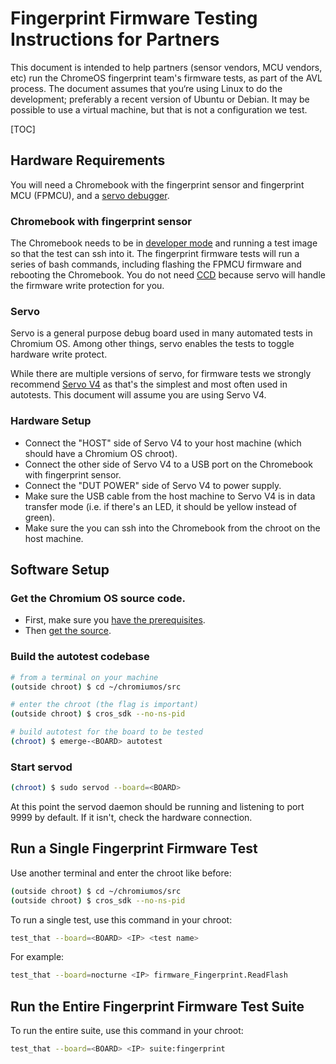 # Fingerprint Firmware Testing Instructions for Partners

This document is intended to help partners (sensor vendors, MCU vendors, etc)
run the ChromeOS fingerprint team's firmware tests, as part of the AVL process.
The document assumes that you‘re using Linux to do the development; preferably a
recent version of Ubuntu or Debian. It may be possible to use a virtual machine,
but that is not a configuration we test.

[TOC]

## Hardware Requirements

You will need a Chromebook with the fingerprint sensor and fingerprint MCU
(FPMCU), and a [servo debugger].

### Chromebook with fingerprint sensor

The Chromebook needs to be in [developer mode] and running a test image so that
the test can ssh into it. The fingerprint firmware tests will run a series of
bash commands, including flashing the FPMCU firmware and rebooting the
Chromebook. You do not need [CCD] because servo will handle the firmware write
protection for you.

### Servo

Servo is a general purpose debug board used in many automated tests in Chromium
OS. Among other things, servo enables the tests to toggle hardware write
protect.

While there are multiple versions of servo, for firmware tests we strongly
recommend [Servo V4] as that's the simplest and most often used in autotests.
This document will assume you are using Servo V4.

### Hardware Setup

*   Connect the "HOST" side of Servo V4 to your host machine (which should have
    a Chromium OS chroot).
*   Connect the other side of Servo V4 to a USB port on the Chromebook with
    fingerprint sensor.
*   Connect the "DUT POWER" side of Servo V4 to power supply.
*   Make sure the USB cable from the host machine to Servo V4 is in data
    transfer mode (i.e. if there's an LED, it should be yellow instead of
    green).
*   Make sure the you can ssh into the Chromebook from the chroot on the host
    machine.

## Software Setup

### Get the Chromium OS source code.

*   First, make sure you [have the prerequisites].
*   Then [get the source].

### Build the autotest codebase

```bash
# from a terminal on your machine
(outside chroot) $ cd ~/chromiumos/src

# enter the chroot (the flag is important)
(outside chroot) $ cros_sdk --no-ns-pid

# build autotest for the board to be tested
(chroot) $ emerge-<BOARD> autotest
```

### Start servod

```bash
(chroot) $ sudo servod --board=<BOARD>
```

At this point the servod daemon should be running and listening to port 9999 by
default. If it isn't, check the hardware connection.

## Run a Single Fingerprint Firmware Test

Use another terminal and enter the chroot like before:

```bash
(outside chroot) $ cd ~/chromiumos/src
(outside chroot) $ cros_sdk --no-ns-pid
```

To run a single test, use this command in your chroot:

```bash
test_that --board=<BOARD> <IP> <test name>
```

For example:

```bash
test_that --board=nocturne <IP> firmware_Fingerprint.ReadFlash
```

## Run the Entire Fingerprint Firmware Test Suite

To run the entire suite, use this command in your chroot:

```bash
test_that --board=<BOARD> <IP> suite:fingerprint
```

<!-- Links -->

[servo debugger]: https://chromium.googlesource.com/chromiumos/third_party/hdctools/+/HEAD/docs/servo.md
[developer mode]: https://chromium.googlesource.com/chromiumos/docs/+/HEAD/developer_mode.md
[CCD]: https://chromium.googlesource.com/chromiumos/platform/ec/+/refs/heads/cr50_stab/docs/case_closed_debugging.md
[Servo V4]: https://chromium.googlesource.com/chromiumos/third_party/hdctools/+/HEAD/docs/servo_v4.md
[have the prerequisites]: https://chromium.googlesource.com/chromiumos/docs/+/HEAD/developer_guide.md#Prerequisites
[get the source]: https://chromium.googlesource.com/chromiumos/docs/+/HEAD/developer_guide.md#get-the-source
